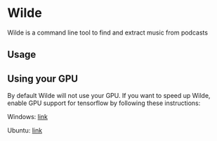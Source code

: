# Wilde
Wilde is a command line tool to find and extract music from podcasts

## Usage


## Using your GPU
By default Wilde will not use your GPU. If you want to speed up Wilde, enable GPU support for tensorflow by following these instructions:

Windows: [link](https://towardsdatascience.com/installing-tensorflow-with-cuda-cudnn-and-gpu-support-on-windows-10-60693e46e781)

Ubuntu: [link](https://towardsdatascience.com/installing-tensorflow-gpu-in-ubuntu-20-04-4ee3ca4cb75d)
